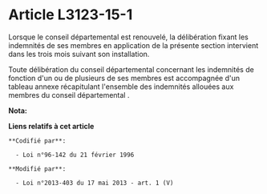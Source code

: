 # Article L3123-15-1

Lorsque le conseil départemental  est renouvelé, la délibération fixant les indemnités de ses membres en application de la
présente section intervient dans les trois mois suivant son installation. 

Toute délibération du conseil départemental  concernant les indemnités de fonction d'un ou de plusieurs de ses membres est
accompagnée d'un tableau annexe récapitulant l'ensemble des indemnités allouées aux membres du conseil départemental .

**Nota:**



**Liens relatifs à cet article**

	**Codifié par**:

	  - Loi n°96-142 du 21 février 1996

	**Modifié par**:

	  - Loi n°2013-403 du 17 mai 2013 - art. 1 (V)
